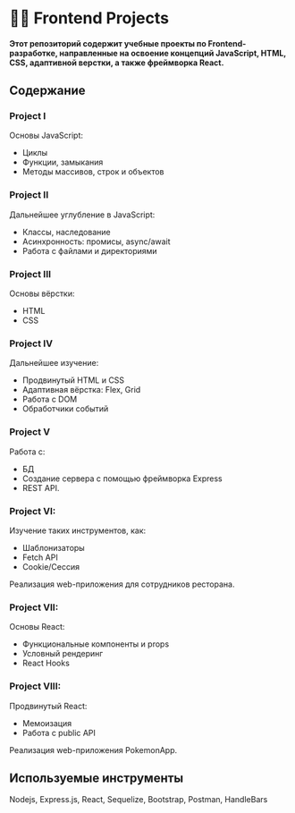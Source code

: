 # 👩‍💻 Frontend Projects

#### Этот репозиторий содержит учебные проекты по Frontend-разработке, направленные на освоение концепций JavaScript, HTML, CSS, адаптивной верстки, а также фреймворка React.

## Содержание
### Project I 
Основы JavaScript: 
+ Циклы
+ Функции, замыкания
+ Методы массивов, строк и объектов
  

### Project II
Дальнейшее углубление в JavaScript:
+ Классы, наследование
+ Асинхронность: промисы, async/await
+ Работа с файлами и директориями


### Project III
Основы вёрстки:
+ HTML
+ CSS

### Project IV
Дальнейшее изучение:
+ Продвинутый HTML и CSS
+ Адаптивная вёрстка: Flex, Grid
+ Работа с DOM
+ Обработчики событий

### Project V
Работа с:
+ БД
+ Создание сервера с помощью фреймворка Express
+ REST API.

### Project VI:
Изучение таких инструментов, как:
+ Шаблонизаторы
+ Fetch API
+ Cookie/Сессия

Реализация web-приложения для сотрудников ресторана.

### Project VII:
Основы React:
+ Функциональные компоненты и props
+ Условный рендеринг
+ React Hooks

### Project VIII:
Продвинутый React:
+ Мемоизация
+ Работа с public API

Реализация web-приложения PokemonApp.

## Используемые инструменты
Nodejs, Express.js, React, Sequelize, Bootstrap, Postman, HandleBars

